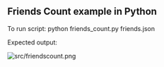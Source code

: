 
## Friends Count example in Python

To run script:
python friends_count.py friends.json

Expected output:

 ![src/friendscount.png](src/friendscount.png)
